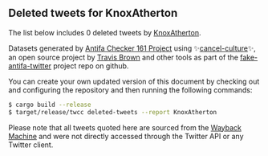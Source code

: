 ## Deleted tweets for KnoxAtherton

The list below includes 0 deleted tweets by
[KnoxAtherton](https://twitter.com/KnoxAtherton).



Datasets generated by [Antifa Checker 161 Project](https://twitter.com/antifacheck161) using ✨[cancel-culture](https://github.com/travisbrown/cancel-culture)✨, an open source project by 
[Travis Brown](https://twitter.com/travisbrown) and other tools as part of the 
[fake-antifa-twitter](https://github.com/antifacheck161/fake-antifa-twitter) project repo on github.

You can create your own updated version of this document by checking out and configuring the
repository and then running the following commands:

```bash
$ cargo build --release
$ target/release/twcc deleted-tweets --report KnoxAtherton
```

Please note that all tweets quoted here are sourced from the
[Wayback Machine](https://web.archive.org) and were not directly accessed through the Twitter API or
any Twitter client.

